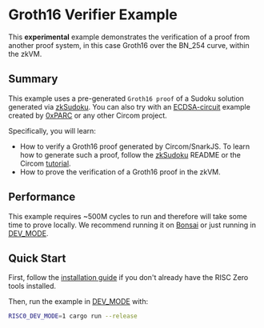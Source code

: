 # Groth16 Verifier Example

This **experimental** example demonstrates the verification of a proof from another proof system, in this case Groth16 over the BN\_254 curve, within the zkVM.

## Summary

This example uses a pre-generated `Groth16 proof` of a Sudoku solution generated via [zkSudoku].  You can also try with an [ECDSA-circuit] example created by [0xPARC] or any other Circom project.

Specifically, you will learn:

- How to verify a Groth16 proof generated by Circom/SnarkJS. To learn how to generate such a proof, follow the [zkSudoku] README or the Circom [tutorial].
- How to prove the verification of a Groth16 proof in the zkVM.

## Performance

This example requires \~500M cycles to run and therefore will take some time to prove locally. We recommend running it on [Bonsai] or just running in [DEV\_MODE][DEV_MODE].

## Quick Start

First, follow the [installation guide] if you don't already have the RISC Zero tools installed.

Then, run the example in [DEV\_MODE][DEV_MODE] with:

```bash
RISC0_DEV_MODE=1 cargo run --release
```

[installation guide]: https://dev.risczero.com/api/zkvm/quickstart
[Bonsai]: https://bonsai.xyz/apply
[DEV_MODE]: https://dev.risczero.com/api/generating-proofs/dev-mode
[tutorial]: https://docs.circom.io/getting-started/proving-circuits/
[ECDSA-circuit]: https://github.com/0xPARC/circom-ecdsa
[0xPARC]: https://github.com/0xPARC
[zkSudoku]: https://github.com/vplasencia/zkSudoku
